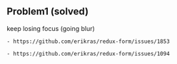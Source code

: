 ## Problem1 (solved)

<FormControl> keep losing focus (going blur)

	- https://github.com/erikras/redux-form/issues/1853

	- https://github.com/erikras/redux-form/issues/1094

